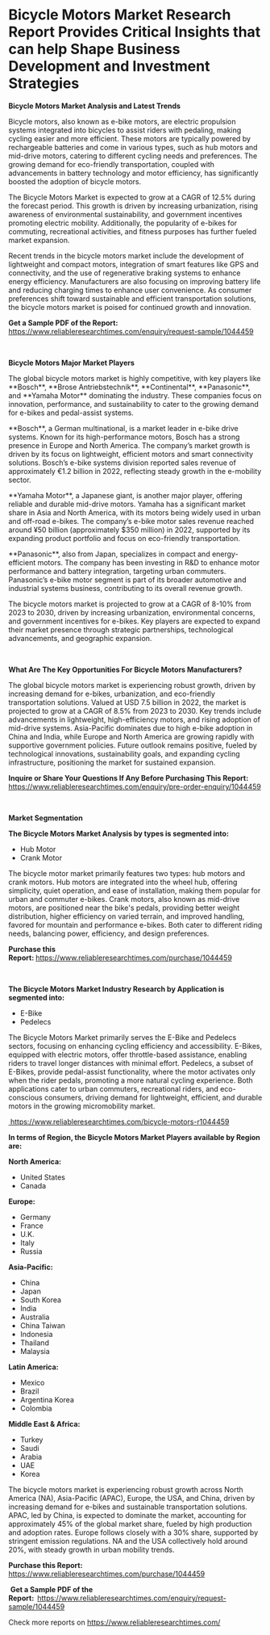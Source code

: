 <p><h1>Bicycle Motors Market Research Report Provides Critical Insights that can help Shape Business Development and Investment Strategies</h1></p><p><strong>Bicycle Motors Market Analysis and Latest Trends</strong></p>
<p><p>Bicycle motors, also known as e-bike motors, are electric propulsion systems integrated into bicycles to assist riders with pedaling, making cycling easier and more efficient. These motors are typically powered by rechargeable batteries and come in various types, such as hub motors and mid-drive motors, catering to different cycling needs and preferences. The growing demand for eco-friendly transportation, coupled with advancements in battery technology and motor efficiency, has significantly boosted the adoption of bicycle motors.</p><p>The Bicycle Motors Market is expected to grow at a CAGR of 12.5% during the forecast period. This growth is driven by increasing urbanization, rising awareness of environmental sustainability, and government incentives promoting electric mobility. Additionally, the popularity of e-bikes for commuting, recreational activities, and fitness purposes has further fueled market expansion.</p><p>Recent trends in the bicycle motors market include the development of lightweight and compact motors, integration of smart features like GPS and connectivity, and the use of regenerative braking systems to enhance energy efficiency. Manufacturers are also focusing on improving battery life and reducing charging times to enhance user convenience. As consumer preferences shift toward sustainable and efficient transportation solutions, the bicycle motors market is poised for continued growth and innovation.</p></p>
<p><strong>Get a Sample PDF of the Report:&nbsp;</strong> <a href="https://www.reliableresearchtimes.com/enquiry/request-sample/1044459?utm_campaign=1420&utm_medium=2&utm_source=Github&utm_content=ia&utm_term=22012025&utm_id=bicycle-motors">https://www.reliableresearchtimes.com/enquiry/request-sample/1044459</a></p>
<p>&nbsp;</p>
<p><strong>Bicycle Motors Major Market Players</strong></p>
<p><p>The global bicycle motors market is highly competitive, with key players like **Bosch**, **Brose Antriebstechnik**, **Continental**, **Panasonic**, and **Yamaha Motor** dominating the industry. These companies focus on innovation, performance, and sustainability to cater to the growing demand for e-bikes and pedal-assist systems.</p><p>**Bosch**, a German multinational, is a market leader in e-bike drive systems. Known for its high-performance motors, Bosch has a strong presence in Europe and North America. The company’s market growth is driven by its focus on lightweight, efficient motors and smart connectivity solutions. Bosch’s e-bike systems division reported sales revenue of approximately €1.2 billion in 2022, reflecting steady growth in the e-mobility sector.</p><p>**Yamaha Motor**, a Japanese giant, is another major player, offering reliable and durable mid-drive motors. Yamaha has a significant market share in Asia and North America, with its motors being widely used in urban and off-road e-bikes. The company’s e-bike motor sales revenue reached around ¥50 billion (approximately $350 million) in 2022, supported by its expanding product portfolio and focus on eco-friendly transportation.</p><p>**Panasonic**, also from Japan, specializes in compact and energy-efficient motors. The company has been investing in R&D to enhance motor performance and battery integration, targeting urban commuters. Panasonic’s e-bike motor segment is part of its broader automotive and industrial systems business, contributing to its overall revenue growth.</p><p>The bicycle motors market is projected to grow at a CAGR of 8-10% from 2023 to 2030, driven by increasing urbanization, environmental concerns, and government incentives for e-bikes. Key players are expected to expand their market presence through strategic partnerships, technological advancements, and geographic expansion.</p></p>
<p>&nbsp;</p>
<p><strong>What Are The Key Opportunities For Bicycle Motors Manufacturers?</strong></p>
<p><p>The global bicycle motors market is experiencing robust growth, driven by increasing demand for e-bikes, urbanization, and eco-friendly transportation solutions. Valued at USD 7.5 billion in 2022, the market is projected to grow at a CAGR of 8.5% from 2023 to 2030. Key trends include advancements in lightweight, high-efficiency motors, and rising adoption of mid-drive systems. Asia-Pacific dominates due to high e-bike adoption in China and India, while Europe and North America are growing rapidly with supportive government policies. Future outlook remains positive, fueled by technological innovations, sustainability goals, and expanding cycling infrastructure, positioning the market for sustained expansion.</p></p>
<p><strong>Inquire or Share Your Questions If Any Before Purchasing This Report:</strong> <a href="https://www.reliableresearchtimes.com/enquiry/pre-order-enquiry/1044459?utm_campaign=1420&utm_medium=2&utm_source=Github&utm_content=ia&utm_term=22012025&utm_id=bicycle-motors">https://www.reliableresearchtimes.com/enquiry/pre-order-enquiry/1044459</a></p>
<p>&nbsp;</p>
<p><strong>Market Segmentation</strong></p>
<p><strong>The Bicycle Motors Market Analysis by types is segmented into:</strong></p>
<p><ul><li>Hub Motor</li><li>Crank Motor</li></ul></p>
<p><p>The bicycle motor market primarily features two types: hub motors and crank motors. Hub motors are integrated into the wheel hub, offering simplicity, quiet operation, and ease of installation, making them popular for urban and commuter e-bikes. Crank motors, also known as mid-drive motors, are positioned near the bike's pedals, providing better weight distribution, higher efficiency on varied terrain, and improved handling, favored for mountain and performance e-bikes. Both cater to different riding needs, balancing power, efficiency, and design preferences.</p></p>
<p><strong>Purchase this Report:&nbsp;</strong><a href="https://www.reliableresearchtimes.com/purchase/1044459?utm_campaign=1420&utm_medium=2&utm_source=Github&utm_content=ia&utm_term=22012025&utm_id=bicycle-motors">https://www.reliableresearchtimes.com/purchase/1044459</a></p>
<p>&nbsp;</p>
<p><strong>The Bicycle Motors Market Industry Research by Application is segmented into:</strong></p>
<p><ul><li>E-Bike</li><li>Pedelecs</li></ul></p>
<p><p>The Bicycle Motors Market primarily serves the E-Bike and Pedelecs sectors, focusing on enhancing cycling efficiency and accessibility. E-Bikes, equipped with electric motors, offer throttle-based assistance, enabling riders to travel longer distances with minimal effort. Pedelecs, a subset of E-Bikes, provide pedal-assist functionality, where the motor activates only when the rider pedals, promoting a more natural cycling experience. Both applications cater to urban commuters, recreational riders, and eco-conscious consumers, driving demand for lightweight, efficient, and durable motors in the growing micromobility market.</p></p>
<p><a href="https://www.reliableresearchtimes.com/bicycle-motors-r1044459?utm_campaign=1420&utm_medium=2&utm_source=Github&utm_content=ia&utm_term=22012025&utm_id=bicycle-motors">&nbsp;https://www.reliableresearchtimes.com/bicycle-motors-r1044459</a></p>
<p><strong>In terms of Region, the Bicycle Motors Market Players available by Region are:</strong></p>
<p>
    <p> <strong> North America: </strong>
        <ul>
            <li>United States</li>
            <li>Canada</li>
        </ul>
        </p> 
    <p> <strong> Europe: </strong>
        <ul>
            <li>Germany</li>
            <li>France</li>
            <li>U.K.</li>
            <li>Italy</li>
            <li>Russia</li>
        </ul>
        </p> 
    <p> <strong> Asia-Pacific: </strong>
        <ul>
            <li>China</li>
            <li>Japan</li>
            <li>South Korea</li>
            <li>India</li>
            <li>Australia</li>
            <li>China Taiwan</li>
            <li>Indonesia</li>
            <li>Thailand</li>
            <li>Malaysia</li>
        </ul>
        </p> 
    <p> <strong> Latin America: </strong>
        <ul>
            <li>Mexico</li>
            <li>Brazil</li>
            <li>Argentina Korea</li>
            <li>Colombia</li>
        </ul>
        </p> 
    <p> <strong> Middle East & Africa: </strong>
        <ul>
            <li>Turkey</li>
            <li>Saudi</li>
            <li>Arabia</li>
            <li>UAE</li>
            <li>Korea</li>
        </ul>
    </p>
    </p>
<p><p>The bicycle motors market is experiencing robust growth across North America (NA), Asia-Pacific (APAC), Europe, the USA, and China, driven by increasing demand for e-bikes and sustainable transportation solutions. APAC, led by China, is expected to dominate the market, accounting for approximately 45% of the global market share, fueled by high production and adoption rates. Europe follows closely with a 30% share, supported by stringent emission regulations. NA and the USA collectively hold around 20%, with steady growth in urban mobility trends.</p></p>
<p><strong>Purchase this Report: </strong><a href="https://www.reliableresearchtimes.com/purchase/1044459?utm_campaign=1420&utm_medium=2&utm_source=Github&utm_content=ia&utm_term=22012025&utm_id=bicycle-motors">https://www.reliableresearchtimes.com/purchase/1044459</a></p>
<p>&nbsp;<strong>Get a Sample PDF of the Report:&nbsp;&nbsp;</strong><a href="https://www.reliableresearchtimes.com/enquiry/request-sample/1044459?utm_campaign=1420&utm_medium=2&utm_source=Github&utm_content=ia&utm_term=22012025&utm_id=bicycle-motors">https://www.reliableresearchtimes.com/enquiry/request-sample/1044459</a></p>
<p><strong></strong></p>
<p>Check more reports on <a href="https://www.reliableresearchtimes.com/?utm_campaign=1420&utm_medium=2&utm_source=Github&utm_content=ia&utm_term=22012025&utm_id=bicycle-motors">https://www.reliableresearchtimes.com/</a></p>